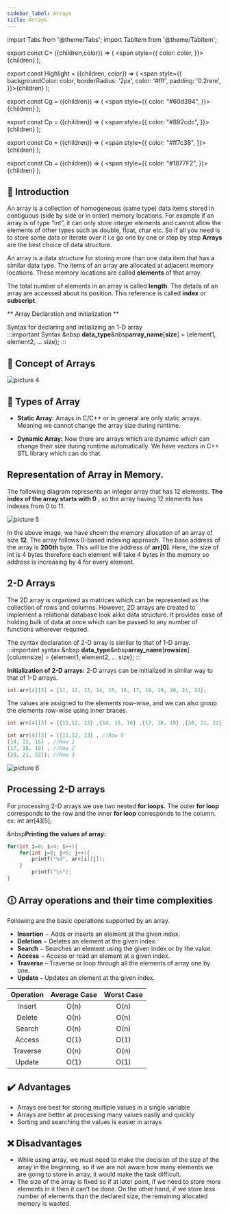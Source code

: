 ```yaml
---
sidebar_label: Arrays
title: Arrays
---
```

import Tabs from '@theme/Tabs';
import TabItem from '@theme/TabItem';
 

export const C= ({children,color}) => ( <span style={{
      color: color,
    }}>{children}</span> );

export const Highlight = ({children, color}) => ( <span style={{
      backgroundColor: color,
      borderRadius: '2px',
      color: '#fff',
      padding: '0.2rem',
    }}>{children}</span> );

export const Cg = ({children}) => ( <span style={{
      color: "#60d394",
    }}>{children}</span> );

export const Cp = ({children}) => ( <span style={{
      color: "#892cdc",
    }}>{children}</span> );

export const Co = ({children}) => ( <span style={{
      color: "#ff7c38",
    }}>{children}</span> );

export const Cb = ({children}) => ( <span style={{
      color: "#1877F2",
    }}>{children}</span> );


## 👋 Introduction

An array is a collection of homogeneous (same type) data items stored in contiguous
(side by side or in order) memory locations. For example if an array is of type “int”,
it can only store integer elements and cannot allow the elements of other types such
as double, float, char etc.
So if all you need is to store some data or iterate over it i.e go one by one or step by
step <C color="#ff7c38">**Arrays**</C> are the best choice of data structure.

An array is a data structure for storing more than one data item that has a similar
data type. The items of an array are allocated at adjacent memory locations. These
memory locations are called <C color="#ff7c38">**elements**</C> of that array.


The total number of elements in an array is called <Cg>**length**</Cg>. The details of an array are
accessed about its position. This reference is called <C color="#892cdc">**index**</C> or <C color="#892cdc">**subscript**</C>.

** Array Declaration and initialization ** 

Syntax for declaring and initializing an 1-D array  
:::important Syntax
&nbsp<Cp>
**data_type**</Cp>&nbsp<C color="red">**array_name**</C>[**size**] = {element1, element2, ... size};
:::
## 📘 Concept of Arrays

![picture 4](https://i.imgur.com/0MV5QLc.png)  


## 📒 Types of Array

- **Static Array:** Arrays in C/C++ or in general are only static arrays. Meaning we cannot
change the array size during runtime.  

- **Dynamic Array:** Now there are arrays which are dynamic which can change their
size during runtime automatically. We have vectors in C++ STL library which can do
that.


## Representation of Array in Memory.

The following diagram represents an integer array that has 12 elements. <Highlight color="blue">**The index
of the array starts with 0**</Highlight> , so the array having 12 elements has indexes from 0 to 11.

![picture 5](https://i.imgur.com/WtMcAvG.png)  


In the above image, we have shown the memory allocation of an array of size **12**.
The array follows 0-based indexing approach. The base address of the array is **200th**
byte. This will be the address of <Co>**arr[0]**</Co>. Here, the size of int is 4 bytes therefore each
element will take 4 bytes in the memory so address is increasing by 4 for every
element.




## 2-D Arrays

The 2D array is organized as matrices which can be represented as the collection of
rows and columns. However, 2D arrays are created to implement a relational
database look alike data structure. It provides ease of holding bulk of data at once
which can be passed to any number of functions wherever required.

The syntax declaration of 2-D array is similar to that of 1-D array. 
:::important syntax
&nbsp<Cp>
**data_type**</Cp>&nbsp<C color="red">**array_name**</C>[**rowsize**][columnsize] = {element1, element2, ... size};
:::

**Initialization of 2-D arrays:**
2-D arrays can be initialized in similar way to that of 1-D arrays.

```cpp
int arr[4][3] = {11, 12, 13, 14, 15, 16, 17, 18, 19, 20, 21, 22};
```

The values are assigned to the elements row-wise, and we can also group the
elements row-wise using inner braces.

```cpp
int arr[4][3] = {{11,12, 13} ,{14, 15, 16} ,{17, 18, 19} ,{20, 21, 22}};
```
```cpp
int arr[4][3] = {{11,12, 13} , //Row 0
{14, 15, 16} , //Row 1
{17, 18, 19} , //Row 2
{20, 21, 22}}; //Row 3
```
![picture 6](https://i.imgur.com/NlfEKaM.png)  


## Processing 2-D arrays

For processing 2-D arrays we use two nested <Cg>**for loops.**</Cg> The <Cp>outer</Cp> **for loop**
corresponds to the row and the <Co>inner</Co> **for loop** corresponds to the column.
ex: int arr[4][5];  

&nbsp<C color="#ffbd39">**Printing the values of array:**</C>
```cpp 
for(int i=0; i<4; i++){
    for(int j=0; j<5; j++){
        printf("%d", arr[i][j]);
    }
        printf("\n");
}
```
 


## 🕧 Array operations and their time complexities

Following are the basic operations supported by an array.

- **Insertion** − Adds or inserts an element at the given index.
- **Deletion** − Deletes an element at the given index.
- **Search** − Searches an element using the given index or by the value.
- **Access** − Access or read an element at a given index.
- **Traverse** – Traverse or loop through all the elements of array one by one.
- **Update –** Updates an element at the given index.

| Operation        |      Average Case      |   Worst Case |
| :-----------: | :-----------: | :-----: |
| Insert     | O(n) | O(n) |
| Delete      |  O(n)    |   O(n) |
| Search |   O(n)    |    O(n) |
| Access | O(1) | O(1) |
| Traverse | O(n) | O(n) | 
| Update | O(1) | O(1) | 

## ✔️ Advantages

- Arrays are best for storing multiple values in a single variable
- Arrays are better at processing many values easily and quickly
- Sorting and searching the values is easier in arrays

## ❌ Disadvantages

- While using array, we must need to make the decision of the size of the array
    in the beginning, so if we are not aware how many elements we are going to
    store in array, it would make the task difficult.
- The size of the array is fixed so if at later point, if we need to store more
    elements in it then it can’t be done. On the other hand, if we store less
    number of elements than the declared size, the remaining allocated memory
    is wasted.
 

